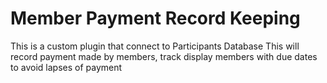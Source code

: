 # Member Payment Record Keeping
This is a custom plugin that connect to Participants Database
This will record payment made by members, track display members with due dates to avoid lapses of payment
